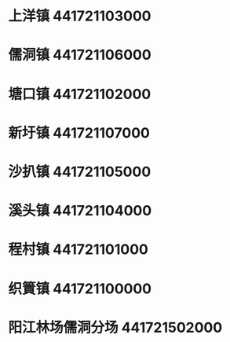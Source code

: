 # 上洋镇 441721103000
# 儒洞镇 441721106000
# 塘口镇 441721102000
# 新圩镇 441721107000
# 沙扒镇 441721105000
# 溪头镇 441721104000
# 程村镇 441721101000
# 织篢镇 441721100000
# 阳江林场儒洞分场 441721502000
